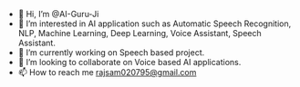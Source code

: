 - 👋 Hi, I’m @AI-Guru-Ji
- 👀 I’m interested in AI application such as Automatic Speech Recognition, NLP, Machine Learning, Deep Learning, Voice Assistant, Speech Assistant.
- 🌱 I’m currently working on Speech based project.
- 💞️ I’m looking to collaborate on Voice based AI applications.
- 📫 How to reach me rajsam020795@gmail.com

<!---
AI-Guru-Ji/AI-Guru-Ji is a ✨ special ✨ repository because its `README.md` (this file) appears on your GitHub profile.
You can click the Preview link to take a look at your changes.
--->

